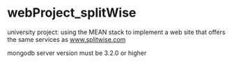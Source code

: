 # webProject_splitWise
university project: using the MEAN stack to implement a web site that offers the same services as www.splitwise.com

mongodb server version must be 3.2.0 or higher
